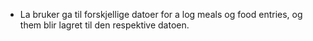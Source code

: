 - La bruker ga til forskjellige datoer for a log meals og 
food entries, og them blir lagret til den respektive datoen.



